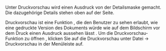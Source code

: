 Unter Druckvorschau wird einen Ausdruck von der Detailsmaske gemacht.  Die dazugehörige Details stehen oben auf der Seite.

Druckvorschau ist eine Funktion , die den Benutzer zu sehen erlaubt, wie eine gedruckte Version des Dokuments würde wie auf dem Bildschirm vor dem Druck einen Ausdruck aussehen lässt . 
Um die Druckvorschau-Funktion zu öffnen , klicken Sie auf die Druckvorschau unter Datei → Druckvorschau in der Menüleiste auf.


